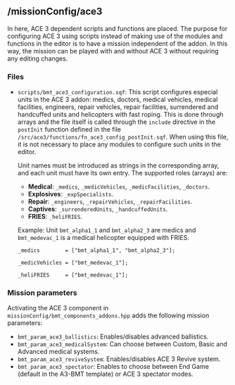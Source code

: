 ## /missionConfig/ace3

In here, ACE 3 dependent scripts and functions are placed. The purpose for configuring ACE 3 using scripts
instead of making use of the modules and functions in the editor is to have a mission independent of the
addon. In this way, the mission can be played with and without ACE 3 without requiring any editing changes.

### Files

* `scripts/bmt_ace3_configuration.sqf`: This script configures especial units in the ACE 3 addon: medics,
doctors, medical vehicles, medical facilities, engineers, repair vehicles, repair facilities, surrendered
and handcuffed units and helicopters with fast roping. This is done through arrays and the file itself is
called through the `include` directive in the `postInit` function defined in the file
`/src/ace3/functions/fn_ace3_config_postInit.sqf`. When using this file, it is not necessary to place any
modules to configure such units in the editor.

  Unit names must be introduced as strings in the corresponding array, and each unit must have its own
  entry. The supported roles (arrays) are:

  * **Medical**: `_medics`, `_medicVehicles`, `_medicFacilities`, `_doctors`.
  * **Explosives**: `_expSpecialists`.
  * **Repair**: `_engineers`, `_repairVehicles`, `_repairFacilities`.
  * **Captives**: `_surrenderedUnits`, `_handcuffedUnits`.
  * **FRIES**: `_heliFRIES`.

  Example: Unit `bmt_alpha1_1` and `bmt_alpha2_3` are medics and `bmt_medevac_1` is a medical helicopter
  equipped with FRIES.

  `_medics        = ["bmt_alpha1_1", "bmt_alpha2_3"];`

  `_medicVehicles = ["bmt_medevac_1"];`

  `_heliFRIES     = ["bmt_medevac_1"];`

### Mission parameters

Activating the ACE 3 component in `missionConfig/bmt_components_addons.hpp` adds the following mission
parameters:

* `bmt_param_ace3_ballistics`: Enables/disables advanced ballistics.
* `bmt_param_ace3_medicalSystem`: Can choose between Custom, Basic and Advanced medical systems.
* `bmt_param_ace3_reviveSystem`: Enables/disables ACE 3 Revive system.
* `bmt_param_ace3_spectator`: Enables to choose between End Game (default in the A3-BMT template) or ACE 3
spectator modes.
